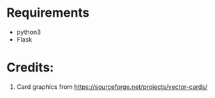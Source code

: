 
# Requirements

* python3
* Flask

# Credits:
1. Card graphics from
   https://sourceforge.net/projects/vector-cards/
